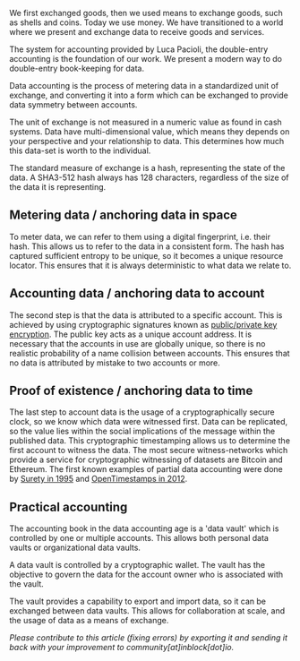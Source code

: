 We first exchanged goods, then we used means to exchange goods, such as
shells and coins. Today we use money. We have transitioned to a world where
we present and exchange data to receive goods and services.

The system for accounting provided by Luca Pacioli, the double-entry
accounting is the foundation of our work. We present a modern
way to do double-entry book-keeping for data.

Data accounting is the process of metering data in a standardized unit
of exchange, and converting it into a form which can be exchanged to
provide data symmetry between accounts.

The unit of exchange is not measured in a numeric value as found in cash
systems. Data have multi-dimensional value, which means they depends on your
perspective and your relationship to data. This determines how much this
data-set is worth to the individual.

The standard measure of exchange is a hash, representing the state of the
data. A SHA3-512 hash always has 128 characters, regardless of the size
of the data it is representing.

## Metering data / anchoring data in space

To meter data, we can refer to them using a digital fingerprint, i.e. their
hash. This allows us to refer to the data in a consistent form. The hash has
captured sufficient entropy to be unique, so it becomes a unique resource
locator. This ensures that it is always deterministic to what data we relate
to.

## Accounting data / anchoring data to account

The second step is that the data is attributed to a specific account. This is
achieved by using cryptographic signatures known as [public/private key
encryption](https://en.wikipedia.org/wiki/Public-key_cryptography). The public
key acts as a unique account address. It is necessary that the accounts in use
are globally unique, so there is no realistic probability of a name collision
between accounts. This ensures that no data is attributed by mistake to two
accounts or more.

## Proof of existence / anchoring data to time

The last step to account data is the usage of a cryptographically secure clock,
so we know which data were witnessed first. Data can be replicated, so the
value lies within the social implications of the message within the published
data. This cryptographic timestamping allows us to determine the first account
to witness the data. The most secure witness-networks which provide a service
for cryptographic witnessing of datasets are Bitcoin and Ethereum. The first
known examples of partial data accounting were done by [Surety in
1995](https://www.vice.com/en/article/j5nzx4/what-was-the-first-blockchain) and
[OpenTimestamps in
2012](https://petertodd.org/2016/opentimestamps-announcement).

## Practical accounting

The accounting book in the data accounting age is a 'data vault' which is
controlled by one or multiple accounts. This allows both personal data vaults
or organizational data vaults.

A data vault is controlled by a cryptographic wallet. The vault has the
objective to govern the data for the account owner who is associated with the
vault.

The vault provides a capability to export and import data, so it can be
exchanged between data vaults. This allows for collaboration at scale, and the
usage of data as a means of exchange.

<i>Please contribute to this article (fixing errors) by exporting it and
sending it back with your improvement to community\[at\]inblock\[dot\]io.</i>
